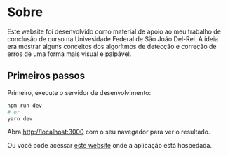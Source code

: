 # Sobre

Este website foi desenvolvido como material de apoio ao meu trabalho de conclusão de curso na Univesidade Federal de São João Del-Rei. A ideia era mostrar alguns
conceitos dos algorítmos de detecção e correção de erros de uma forma mais visual e palpável. 

## Primeiros passos

Primeiro, execute o servidor de desenvolvimento:

```bash
npm run dev
# or
yarn dev
```

Abra [http://localhost:3000](http://localhost:3000) com o seu navegador para ver o resultado.

Ou você pode acessar [este website](https://codigos-correcao-erro.vercel.app/) onde a aplicação está hospedada.